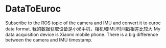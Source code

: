 # DataToEuroc
Subscribe to the ROS topic of the camera and IMU and convert it to euroc data format. 我的数据获取设备是小米手机，相机和IMU时间戳相差比较大  My data acquisition device is Xiaomi mobile phone. There is a big difference between the camera and IMU timestamp.
